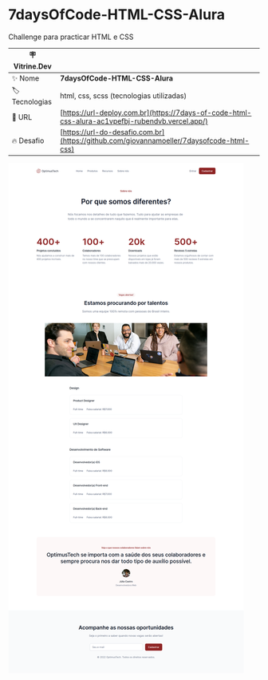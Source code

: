 # 7daysOfCode-HTML-CSS-Alura

Challenge para practicar HTML e CSS

| :placard: Vitrine.Dev |                                                                                                  |
| --------------------- | ------------------------------------------------------------------------------------------------ |
| :sparkles: Nome       | **7daysOfCode-HTML-CSS-Alura**                                                                   |
| :label: Tecnologias   | html, css, scss (tecnologias utilizadas)                                                         |
| :rocket: URL          | [https://url-deploy.com.br](https://7days-of-code-html-css-alura-ac1vpefbj-rubendvb.vercel.app/) |
| :fire: Desafio        | [https://url-do-desafio.com.br](https://github.com/giovannamoeller/7daysofcode-html-css)         |

<!-- Inserir imagem com a #vitrinedev ao final do link -->

![](src/images/7daysofcode.png)
